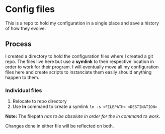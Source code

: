 # Config files

This is a repo to hold my configuration in a single place and save a history of how they evolve.

## Process

I created a directory to hold the configuration files where I created a git repo. The files live here but use a **symlink** to their respective location in order to work for their program. I will eventually move all my configuration files here and create scripts to instanciate them easily should anything happen to them.

### Individual files

1. Relocate to repo directory
2. Use **ln** command to create a symlink `ln -s <FILEPATH> <DESTINATION>`

**Note:** The filepath _has to be absolute in order for the ln command to work_.

Changes done in either file will be reflected on both.
